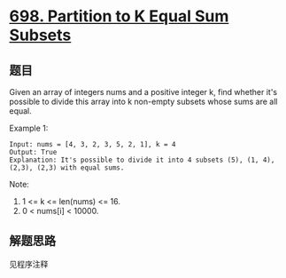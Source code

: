 # [698. Partition to K Equal Sum Subsets](https://leetcode.com/problems/partition-to-k-equal-sum-subsets/)

## 题目

Given an array of integers nums and a positive integer k, find whether it's possible to divide this array into k non-empty subsets whose sums are all equal.

Example 1:

```text
Input: nums = [4, 3, 2, 3, 5, 2, 1], k = 4
Output: True
Explanation: It's possible to divide it into 4 subsets (5), (1, 4), (2,3), (2,3) with equal sums.
```

Note:

1. 1 <= k <= len(nums) <= 16.
1. 0 < nums[i] < 10000.

## 解题思路

见程序注释
